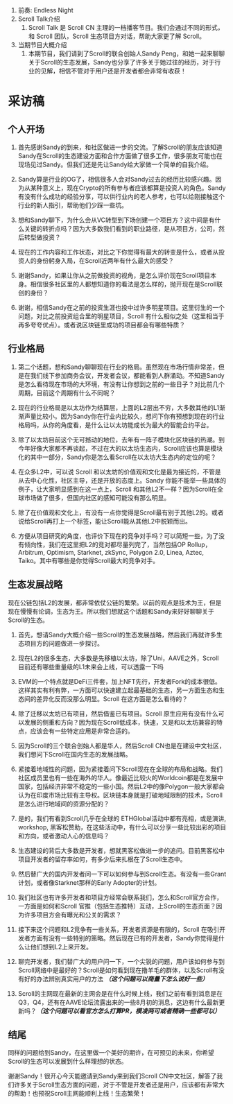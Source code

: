 1. 前奏: Endless Night
2. Scroll Talk介绍
	1. Scroll Talk 是 Scroll CN 主理的一档播客节目。我们会通过不同的形式，和 Scroll 团队，Scroll 生态项目方对话，帮助大家更了解 Scroll。
3. 当期节目大概介绍
	1. 本期节目，我们请到了Scroll的联合创始人Sandy Peng，和她一起来聊聊关于Scroll的生态发展，Sandy也分享了许多关于她过往的经历，对于行业的见解，相信不管对于用户还是开发者都会非常有收获！


# 采访稿

## 个人开场
1. 首先感谢Sandy的到来，和社区做进一步的交流。了解Scroll的朋友应该知道Sandy在Scroll的生态建设方面和合作方面做了很多工作，很多朋友可能也在现场见过Sandy。但我们还是先让Sandy给大家做一个简单的自我介绍。


2. Sandy算是行业的OG了，相信很多人会对Sandy过去的经历比较感兴趣。因为从某种意义上，现在Crypto的所有参与者应该都算是投资人的角色。Sandy有没有什么成功的经验分享，可以供行业内的老人参考，也可以给刚接触这个行业的新人指引，帮助他们少踩一些坑。


3. 想和Sandy聊下，为什么会从VC转型到下场创建一个项目方？这中间是有什么关键的转折点吗？因为大多数我们看到的职业路径，是从项目方，公司，然后转型做投资？


4. 现在的工作内容和工作状态，对比之下你觉得有最大的转变是什么，或者从投资人的身份躬身入局，在Scroll近两年有什么最大的感受？


5. 谢谢Sandy，如果让你从之前做投资的视角，是怎么评价现在Scroll项目本身。相信很多社区里的人都想知道你的看法是怎么样的，抛开现在是Scroll联创的身份？


6. 谢谢，相信Sandy在之前的投资生涯也投中过许多明星项目。这里衍生的一个问题，对比之前投资组合里的明星项目，Scroll 有什么相似之处（这里相当于再多夸夸优点）。或者说区块链里成功的项目都会有哪些特质？



## 行业格局
1. 第二个话题，想和Sandy聊聊现在行业的格局。虽然现在市场行情非常差，但是在我们线下参加商务会议，开发者会议，都能看到人群涌动。不知道Sandy是怎么看待现在市场的大环境，有没有让你想到之前的一些日子？对比前几个周期，目前这个周期有什么不同呢？


2. 现在的行业格局是以太坊作为结算层，上面的L2层出不穷，大多数其他的L1渐渐声量比较小。因为Sandy你在行业内比较久，想问下你有预想到现在的行业格局吗，从你的角度看，是什么让以太坊能成长为最大的智能合约平台。


3. 除了以太坊目前这个无可撼动的地位，去年有一阵子模块化区块链的热潮。到今年好像大家都不再谈起，不过在大的以太坊生态内，Scroll应该也算是模块化的其中一部分，Sandy你是怎么看Scroll在以太坊大生态内的定位的呢？


4. 在众多L2中，可以说 Scroll 和以太坊的价值观和文化是最为接近的，不管是从去中心化性，社区主导，还是开放的态度上。Sandy 你能不能举一些具体的例子，让大家明显感到在这一点上，Scroll 和其他L2不一样？因为Scroll在全球市场做了很多，但国内社区的感知可能没有那么明显。


5. 除了在价值观和文化上，有没有一点你觉得是Scroll最有别于其他L2的。或者说给Scroll再打上一个标签，能让Scroll能从其他L2中脱颖而出。


6. 方便从项目研究的角度，也评价下现在的竞争对手吗？可以简短一些，为了没有倾向性，我们在这里把L2的竞对都尽量列完了，当然包括OP Rollup，Arbitrum, Optimism, Starknet, zkSync, Polygon 2.0, Linea, Aztec, Taiko。其中有哪些是你觉得Scroll最大的竞争对手。




## 生态发展战略
现在公链包括L2的发展，都非常依仗公链的繁荣。以前的观点是技术为王，但是现在慢慢有论调，生态为王。所以我们想就这个话题和Sandy来好好聊聊关于Scroll的生态。

1. 首先，想请Sandy大概介绍一些Scroll的生态发展战略，然后我们再就许多生态项目方的问题做进一步探讨。


2. 现在L2的很多生态，大多数是先移植以太坊，除了Uni，AAVE之外，Scroll 目前还有哪些重量级的L1未来会上线，可以透露一下吗


3. EVM的一个特点就是DeFi三件套，加上NFT先行，开发者Fork的成本很低。这样其实有利有弊，一方面可以快速建立起最基础的生态，另一方面生态和生态间的差异化反而没那么明显。Scroll 在这方面是怎么看待的？


4. 除了迁移以太坊已有项目，然后借鉴已有项目。Scroll 原生应用有没有什么可以发展的侧重和方向？因为现在Scroll低成本，快速，又是和以太坊兼容的特点，应该会有一些特定应用是非常合适的。


5. 因为Scroll的三个联合创始人都是华人，然后Scroll CN也是在建设中文社区，我们想问下Scroll在国内生态的发展战略。


6. 紧接着地域性的问题，因为紧接着问下Scroll现在在全球的布局和战略。我们社区成员里也有一些在海外的华人。像最近比较火的Worldcoin都是在发展中国家，包括经济非常不稳定的一些小国。然后L2中的像Polygon一般大家都会认为在印度市场比较有主导权。区块链本身就是打破地域限制的技术，Scroll是怎么进行地域间的资源分配的？

7. 是的，我们有看到Scroll几乎在全球的 ETHGlobal活动中都有亮相，或是演讲, workshop, 黑客松赞助，在这些活动中，有什么可以分享一些比较出彩的项目和方向，或者激动人心的信息吗？


8. 生态建设的背后大多数是开发者，想就黑客松做进一步的追问。目前黑客松中项目开发者的留存率如何，有多少后来扎根在了Scroll生态中。


9. 然后替广大的国内开发者问一下可以如何参与到Scroll生态。有没有一些Grant计划，或者像Starknet那样的Early Adopter的计划。


10. 我们社区也有许多开发者和项目方经常会联系我们，怎么和Scroll官方合作，一方面是如何和Scroll 官推（包括生态推特）互动，上Scroll的生态页面？因为许多项目方会有曝光和公关的需求？


11. 接下来这个问题和L2竞争有一些关系，开发者资源是有限的，Scroll 在吸引开发者方面有没有一些特别的策略。然后现在已有的开发者，Sandy你觉得是什么让他们想到L2上来开发。


12. 聊完开发者，我们替广大的用户问一下，一个尖锐的问题，用户该如何参与到Scroll网络中是最好的？Scroll是如何看到现在撸羊毛的群体，以及Scroll有没有好的办法辨别真实用户的方法 ***（这个问题可以商量下怎么说好一些）***


13. Scroll的主网现在最新的主网会是在什么时候上线，我们之前有看到消息是在Q3，Q4，还有在AAVE论坛流露出来的一些8月初的消息，这边有什么最新更新吗？***（这个问题可以看官方怎么打算PR，模凌两可或者精确一些都可以）***



## 结尾
同样的问题给到Sandy，在这里做一个美好的期许，在可预见的未来，你希望Scroll的生态可以发展到什么样理想的状态。

谢谢Sandy！很开心今天能邀请到Sandy来到我们Scroll CN中文社区，解答了我们许多关于Scroll生态方面的问题，对于不管是开发者还是用户，应该都有非常大的帮助！也预祝Scroll主网能顺利上线！生态繁荣！